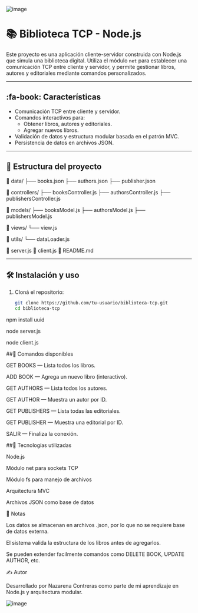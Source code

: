 ![image](https://github.com/user-attachments/assets/dbcc25c3-5bb3-4eb6-ad76-bcec1c42eca4)

# 📚 Biblioteca TCP - Node.js

Este proyecto es una aplicación cliente-servidor construida con Node.js que simula una biblioteca digital. Utiliza el módulo `net` para establecer una comunicación TCP entre cliente y servidor, y permite gestionar libros, autores y editoriales mediante comandos personalizados.

---

## :fa-book: Características

- Comunicación TCP entre cliente y servidor.
- Comandos interactivos para:
  - Obtener libros, autores y editoriales.
  - Agregar nuevos libros.
- Validación de datos y estructura modular basada en el patrón MVC.
- Persistencia de datos en archivos JSON.

---

## 🧱 Estructura del proyecto
📁 data/ ├── books.json ├── authors.json ├── publisher.json

📁 controllers/ ├── booksController.js ├── authorsController.js ├── publishersController.js

📁 models/ ├── booksModel.js ├── authorsModel.js ├── publishersModel.js

📁 views/ └── view.js

📁 utils/ └── dataLoader.js

📄 server.js 📄 client.js 📄 README.md


---

## 🛠️ Instalación y uso

1. Cloná el repositorio:
   ```bash
   git clone https://github.com/tu-usuario/biblioteca-tcp.git
   cd biblioteca-tcp

npm install uuid

node server.js

node client.js


##💬 Comandos disponibles

GET BOOKS — Lista todos los libros.

ADD BOOK — Agrega un nuevo libro (interactivo).

GET AUTHORS — Lista todos los autores.

GET AUTHOR <id> — Muestra un autor por ID.

GET PUBLISHERS — Lista todas las editoriales.

GET PUBLISHER <id> — Muestra una editorial por ID.

SALIR — Finaliza la conexión.


##🧠 Tecnologías utilizadas

Node.js

Módulo net para sockets TCP

Módulo fs para manejo de archivos

Arquitectura MVC

Archivos JSON como base de datos

📌 Notas

Los datos se almacenan en archivos .json, por lo que no se requiere base de datos externa.

El sistema valida la estructura de los libros antes de agregarlos.

Se pueden extender facilmente comandos como DELETE BOOK, UPDATE AUTHOR, etc.

✍️ Autor

Desarrollado por Nazarena Contreras como parte de mi aprendizaje en Node.js y arquitectura modular.

![image](https://github.com/user-attachments/assets/73471130-b278-46ef-9680-96cba409a01a)

